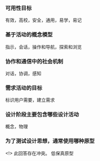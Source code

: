 ### 可用性目标
有效，高校，安全，通用，易学，易记

### 基于活动的概念模型
指示，会话，操作和导航，探索和浏览

### 协作和通信中的社会机制
对话，协调，感知

### 需求活动的目标
标识用户需要，建立需求

### 设计阶段主要包含哪些设计活动
概念，物理

### 为了测试设计思想，通常使用哪种原型
<!> 此回答存在冲突。 低保真原型